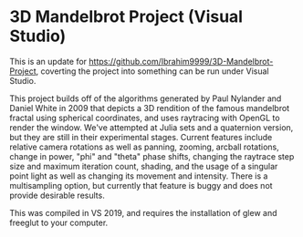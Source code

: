 # 3D Mandelbrot Project (Visual Studio)

This is an update for https://github.com/Ibrahim9999/3D-Mandelbrot-Project, coverting the project into something can be run under Visual Studio.

This project builds off of the algorithms generated by Paul Nylander and Daniel White in 2009 that depicts a 3D rendition of the famous mandelbrot fractal using spherical coordinates, and uses raytracing with OpenGL to render the window. We've attempted at Julia sets and a quaternion version, but they are still in their experimental stages. Current features include relative camera rotations as well as panning, zooming, arcball rotations, change in power, "phi" and "theta" phase shifts, changing the raytrace step size and maximum iteration count, shading, and the usage of a singular point light as well as changing its movement and intensity. There is a multisampling option, but currently that feature is buggy and does not provide desirable results.

This was compiled in VS 2019, and requires the installation of glew and freeglut to your computer.
